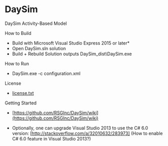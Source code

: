 # DaySim

DaySim Activity-Based Model

How to Build 
-  Build with Microsoft Visual Studio Express 2015 or later*
-  Open DaySim.sln solution  
-  Build + Rebuild Solution outputs DaySim_dist\DaySim.exe

How to Run
-  DaySim.exe -c configuration.xml  

License
-  [license.txt](license.txt)  

Getting Started
-  [https://github.com/RSGInc/DaySim/wiki](https://github.com/RSGInc/DaySim/wiki)

* Optionally, one can upgrade Visual Studio 2013 to use the C# 6.0 version: [http://stackoverflow.com/a/32010632/283973] (How to enable C# 6.0 feature in Visual Studio 2013?)